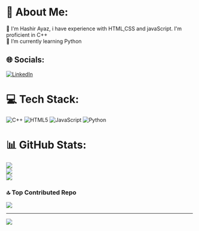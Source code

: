 # 💫 About Me:
🔭 I'm Hashir Ayaz, i have experience with HTML,CSS and javaScript. I'm proficient in C++<br>🌱 I’m currently learning Python<br>


## 🌐 Socials:
[![LinkedIn](https://img.shields.io/badge/LinkedIn-%230077B5.svg?logo=linkedin&logoColor=white)](https://linkedin.com/in/https://www.linkedin.com/in/hashirayaz/) 

# 💻 Tech Stack:
![C++](https://img.shields.io/badge/c++-%2300599C.svg?style=for-the-badge&logo=c%2B%2B&logoColor=white) ![HTML5](https://img.shields.io/badge/html5-%23E34F26.svg?style=for-the-badge&logo=html5&logoColor=white) ![JavaScript](https://img.shields.io/badge/javascript-%23323330.svg?style=for-the-badge&logo=javascript&logoColor=%23F7DF1E) ![Python](https://img.shields.io/badge/python-3670A0?style=for-the-badge&logo=python&logoColor=ffdd54)
# 📊 GitHub Stats:
![](https://github-readme-stats.vercel.app/api?username=hashir-ayaz&theme=merko&hide_border=false&include_all_commits=true&count_private=false)<br/>
![](https://github-readme-streak-stats.herokuapp.com/?user=hashir-ayaz&theme=merko&hide_border=false)<br/>
![](https://github-readme-stats.vercel.app/api/top-langs/?username=hashir-ayaz&theme=merko&hide_border=false&include_all_commits=true&count_private=false&layout=compact)

### 🔝 Top Contributed Repo
![](https://github-contributor-stats.vercel.app/api?username=hashir-ayaz&limit=5&theme=dark&combine_all_yearly_contributions=true)

---
[![](https://visitcount.itsvg.in/api?id=hashir-ayaz&icon=0&color=0)](https://visitcount.itsvg.in)

<!-- Proudly created with GPRM ( https://gprm.itsvg.in ) -->
